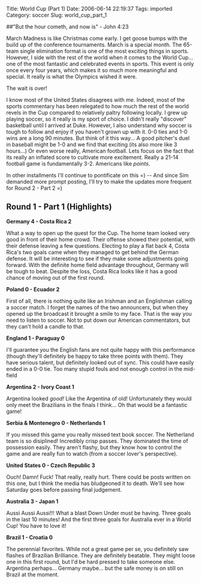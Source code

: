 Title: World Cup (Part 1)
Date: 2006-06-14 22:19:37
Tags: imported
Category: soccer
Slug: world_cup_part_1

##"But the hour cometh, and now is" - John 4:23

March Madness is like Christmas come early. I get goose bumps with the build up of the conference tournaments. March is a special month. The 65-team single elimination format is one of the most exciting things in sports. However, I side with the rest of the world when it comes to the World Cup... one of the most fantastic and celebrated events in sports. This event is only once every four years, which makes it so much more meaningful and special. It really is what the Olympics wished it were.

The wait is over!

I know most of the United States disagrees with me. Indeed, most of the sports commentary has been relegated to how much the rest of the world revels in the Cup compared to relatively paltry following locally. I grew up playing soccer, so it really is my sport of choice. I didn't really "discover" basketball until I arrived at Duke. However, I also understand why soccer is tough to follow and enjoy if you haven't grown up with it. 0-0 ties and 1-0 wins are a long 90 minutes. But think of it this way... A good pitcher's duel in baseball might be 1-0 and we find that exciting (its also more like 3 hours...) Or even worse really, American football. Lets focus on the fact that its really an inflated score to cultivate more excitement. Really a 21-14 football game is fundamentally 3-2. Americans like <em>points</em>.

In other installments I'll continue to pontificate on this =) -- And since Sim demanded more prompt posting, I'll try to make the updates more frequent for Round 2 - Part 2 =)

## Round 1 - Part 1 (Highlights)

<strong>Germany 4 - Costa Rica 2</strong>

What a way to open up the quest for the Cup. The home team looked very good in front of their home crowd. Their offense showed their potential, with their defense leaving a few questions. Electing to play a flat back 4, Costa Rica's two goals came when they managed to get behind the German defense. It will be interesting to see if they make some adjustments going forward. With the definite home field advantage throughout, Germany will be tough to beat. Despite the loss, Costa Rica looks like it has a good chance of moving out of the first round.

<strong>Poland 0 - Ecuador 2</strong>

First of all, there is nothing quite like an Irishman and an Englishman calling a soccer match. I forget the names of the two announcers, but when they opened up the broadcast it brought a smile to my face. That is the way you need to listen to soccer. Not to put down our American commentators, but they can't hold a candle to that.

<strong>England 1 - Paraguay 0</strong>

I'll guarantee you the English fans are not quite happy with this performance (though they'll definitely be happy to take three points with them). They have serious talent, but definitely looked out of sync. This could have easily ended in a 0-0 tie. Too many stupid fouls and not enough control in the mid-field

<strong>Argentina 2 - Ivory Coast 1</strong>

Argentina looked <em>good!</em> Like the Argentina of old! Unfortunately they would only meet the Brazilians in the finals I think... Oh that would be a fantastic game!

<strong>Serbia & Montenegro 0 - Netherlands 1</strong>

If you missed this game you really missed text book soccer. The Netherland team is so disiplined! Incredibly crisp passes. They dominated the time of possession easily. They aren't flashy, but they know how to control the game and are really fun to watch (from a soccer lover's perspective).

<strong>United States 0 - Czech Republic 3</strong>

Ouch! Damn! Fuck! That really, really hurt. There could be posts written on this one, but I think the media has bludgeoned it to death. We'll see how Saturday goes before passing final judgement.

<strong>Australia 3 - Japan 1</strong>

Aussi Aussi Aussi!!! What a blast Down Under must be having. Three goals in the last 10 minutes! And the first three goals for Australia ever in a World Cup! You have to love it!

<strong>Brazil 1 - Croatia 0</strong>

The perennial favorites. While not a great game per se, you definitely saw flashes of Brazilian Brilliance. They are definitely beatable. They might loose one in this first round, but I'd be hard pressed to take someone else. Argentina perhaps... Germany maybe... but the safe money is on still on Brazil at the moment.
